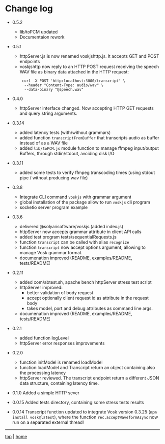 # Change log

- 0.5.2
  - lib/toPCM updated
  - Documentaion rework

- 0.5.1
  - httpServer.js is now renamed voskjshttp.js. It accepts GET and POST endpoints
  - voskjshttp now reply to an HTTP POST request receiving the speech WAV 
    file as binary data attached in the HTTP request:
    ```
     curl -X POST 'http:localhost:3000/transcript' \
      --header "Content-Type: audio/wav" \
      --data-binary "@speech.wav"
    ```

- 0.4.0
  - httpServer interface changed. Now accepting HTTP GET requests and query string arguments.

- 0.3.14
  - added latency tests (with/without grammars)
  - added function `transcriptFromBuffer` that transcripts audio as buffer instead of as a WAV file
  - added `lib/toPCM.js` module function to manage ffmpeg input/output Buffers, 
    through stdin/stdout, avoiding disk I/O

- 0.3.11
  - added some tests to verify ffmpeg transcoding times 
    (using stdout pipe / without producing wav file)

- 0.3.8
  - Integrate CLI command `voskjs` with grammar argument 
  - global installation of the package allow to run `voskjs` cli program
  - socketio server program example

- 0.3.6
  - delivered @solyarisoftware/voskjs (added index.js)
  - httpServer now accepts grammar attribute in client API calls 
  - added test program tests/sequentialRequests.js
  - function `transcript` can be called with alias `recognize`
  - function `transcript` now accept options argument, allowing to manage Vosk grammar format.
  - documenation improved (README, examples/README, tests/README) 

- 0.2.11
  - added com/abtest.sh, apache bench httpServer stress test script
  - httpServer improved: 
    - better validation of body request 
    - accept optionally client request id as attribute in the request body
    - takes model, port and debug attributes as command line args.
  - documenation improved (README, examples/README, tests/README) 

- 0.2.1
  - added function logLevel
  - httpServer error responses improvements

- 0.2.0
  - function initModel is renamed loadModel
  - function loadModel and Transcript  return an object containing also the processing latency
  - httpServer reviewed. The transcript endpoint return a different JSON data structure, containing latency time.

- 0.1.0 
  Added a simple HTTP sever

- 0.0.15 
  Added tests directory, containing some stress tests results

- 0.0.14 
  Transcript function updated to integrate Vosk version 0.3.25 (`npm install vosk@latest`), 
  where the function `rec.acceptWaveformAsync` now run on a separated external thread!

---

[top](#) | [home](README.md)

